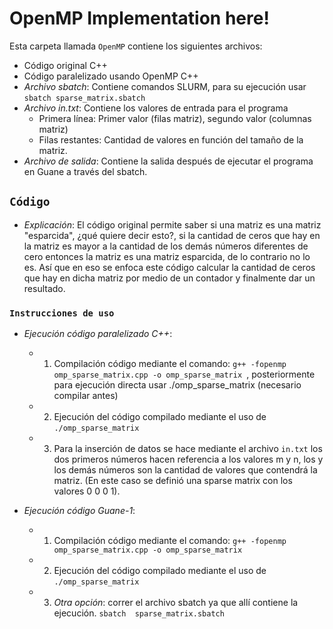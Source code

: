 # OpenMP Implementation here!

Esta carpeta llamada ```OpenMP``` contiene los siguientes archivos:
- Código original C++
- Código paralelizado usando OpenMP C++
- *Archivo sbatch*: Contiene comandos SLURM, para su ejecución usar ``` sbatch sparse_matrix.sbatch ```
- *Archivo in.txt*: Contiene los valores de entrada para el programa
    - Primera línea: Primer valor (filas matriz), segundo valor (columnas matriz)
    - Filas restantes: Cantidad de valores en función del tamaño de la matriz.
- *Archivo de salida*: Contiene la salida después de ejecutar el programa en Guane a través del sbatch. 

## ```Código```

- *Explicación*: El código original permite saber si una matriz es una matriz "esparcida", ¿qué quiere decir esto?, 
si la cantidad de ceros que hay en la matriz es mayor a la cantidad de los demás números diferentes de cero
entonces la matriz es una matriz esparcida, de lo contrario no lo es. Así que en eso se enfoca este código
calcular la cantidad de ceros que hay en dicha matriz por medio de un contador y finalmente dar un resultado.

### ```Instrucciones de uso```

- *Ejecución código paralelizado C++*:
    - 1. Compilación código mediante el comando: ```g++ -fopenmp omp_sparse_matrix.cpp -o omp_sparse_matrix ```, posteriormente para ejecución directa usar ./omp_sparse_matrix (necesario compilar antes)
    - 2. Ejecución del código compilado mediante el uso de ```./omp_sparse_matrix ```
    - 3. Para la inserción de datos se hace mediante el archivo ``` in.txt ``` los dos primeros números hacen referencia a los valores m y n, los y los demás números son la cantidad de valores que contendrá la matriz. (En este caso se definió una sparse matrix con los valores 0 0 0 1).

- *Ejecución código Guane-1*:
    - 1. Compilación código mediante el comando: ```g++ -fopenmp omp_sparse_matrix.cpp -o omp_sparse_matrix```
    - 2. Ejecución del código compilado mediante el uso de ```./omp_sparse_matrix ```
    - 3. *Otra opción*: correr el archivo sbatch ya que allí contiene la ejecución. ``` sbatch  sparse_matrix.sbatch ```


